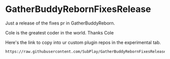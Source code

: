 # GatherBuddyRebornFixesRelease
Just a release of the fixes pr in GatherBuddyReborn.

Cole is the greatest coder in the world. Thanks Cole

Here's the link to copy into ur custom plugin repos in the experimental tab.

```
https://raw.githubusercontent.com/SubPlay/GatherBuddyRebornFixesRelease/refs/heads/main/pluginmaster.json
```
